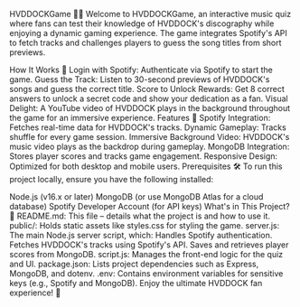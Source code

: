 HVDDOCKGame 🎵🎤
Welcome to HVDDOCKGame, an interactive music quiz where fans can test their knowledge of HVDDOCK's discography while enjoying a dynamic gaming experience. The game integrates Spotify's API to fetch tracks and challenges players to guess the song titles from short previews.

How It Works 🚀
Login with Spotify: Authenticate via Spotify to start the game.
Guess the Track: Listen to 30-second previews of HVDDOCK's songs and guess the correct title.
Score to Unlock Rewards: Get 8 correct answers to unlock a secret code and show your dedication as a fan.
Visual Delight: A YouTube video of HVDDOCK plays in the background throughout the game for an immersive experience.
Features 🎉
Spotify Integration: Fetches real-time data for HVDDOCK's tracks.
Dynamic Gameplay: Tracks shuffle for every game session.
Immersive Background Video: HVDDOCK's music video plays as the backdrop during gameplay.
MongoDB Integration: Stores player scores and tracks game engagement.
Responsive Design: Optimized for both desktop and mobile users.
Prerequisites 🛠️
To run this project locally, ensure you have the following installed:

Node.js (v16.x or later)
MongoDB (or use MongoDB Atlas for a cloud database)
Spotify Developer Account (for API keys)
What's in This Project? 📂
README.md: This file – details what the project is and how to use it.
public/: Holds static assets like styles.css for styling the game.
server.js: The main Node.js server script, which:
Handles Spotify authentication.
Fetches HVDDOCK's tracks using Spotify's API.
Saves and retrieves player scores from MongoDB.
script.js: Manages the front-end logic for the quiz and UI.
package.json: Lists project dependencies such as Express, MongoDB, and dotenv.
.env: Contains environment variables for sensitive keys (e.g., Spotify and MongoDB).
Enjoy the ultimate HVDDOCK fan experience! 🚀
